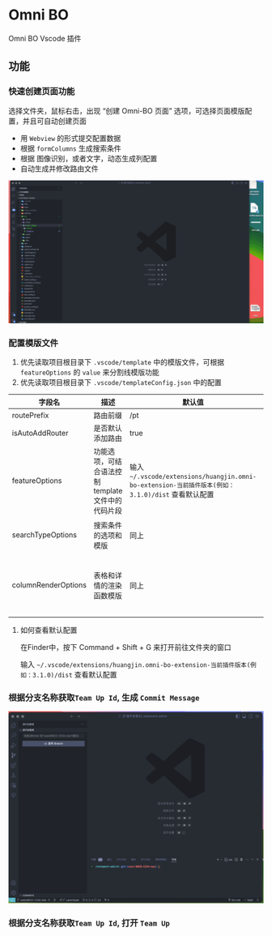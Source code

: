 # Omni BO

Omni BO Vscode 插件

## 功能

### 快速创建页面功能

选择文件夹，鼠标右击，出现 “创建 Omni-BO 页面” 选项，可选择页面模版配置，并且可自动创建页面

- 用 `Webview` 的形式提交配置数据
- 根据 `formColumns` 生成搜索条件
- 根据 图像识别，或者文字，动态生成列配置
- 自动生成并修改路由文件

![Demo](/images/example.gif)

### 配置模版文件

1. 优先读取项目根目录下  `.vscode/template` 中的模版文件，可根据 `featureOptions` 的 `value` 来分割线模版功能
2. 优先读取项目根目录下  `.vscode/templateConfig.json` 中的配置
   
| 字段名      | 描述 | 默认值 | 示例 |
| ----------- | ----------- | ----------- | ----------- |
| routePrefix  | 路由前缀 | /pt | |
| isAutoAddRouter  | 是否默认添加路由 | true | |
| featureOptions  | 功能选项，可结合语法控制 template 文件中的代码片段 | 输入 `~/.vscode/extensions/huangjin.omni-bo-extension-当前插件版本(例如：3.1.0)/dist` 查看默认配置 | `{ "label": "新增&编辑","value": "edit", "isDefaultSelected": true }[]` |
| searchTypeOptions | 搜索条件的选项和模版 | 同上 | `{ "label": "Account No.","value": "accountNumber", "code": "renderFormItem: () => <OfficeAccountSelect />" }[]`|
| columnRenderOptions  | 表格和详情的渲染函数模版 | 同上 | `{"label": "RenderAccountNo","value": "accountNumber", "code": "{ title: '$title', dataIndex: '$dataIndex', ...ColumnRender.RenderAccountNo }[]` |

1. 如何查看默认配置
   
   在Finder中，按下 Command + Shift + G 来打开前往文件夹的窗口

   输入 `~/.vscode/extensions/huangjin.omni-bo-extension-当前插件版本(例如：3.1.0)/dist` 查看默认配置
   

### 根据分支名称获取`Team Up Id`, 生成 `Commit Message`

![Demo](/images/git.gif)

### 根据分支名称获取`Team Up Id`, 打开 `Team Up`


